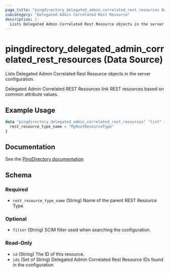 ```yaml
---
page_title: "pingdirectory_delegated_admin_correlated_rest_resources Data Source - terraform-provider-pingdirectory"
subcategory: "Delegated Admin Correlated Rest Resource"
description: |-
  Lists Delegated Admin Correlated Rest Resource objects in the server configuration.
---
```


# pingdirectory_delegated_admin_correlated_rest_resources (Data Source)

Lists Delegated Admin Correlated Rest Resource objects in the server configuration.

Delegated Admin Correlated REST Resources link REST resources based on common attribute values.

## Example Usage

```terraform
data "pingdirectory_delegated_admin_correlated_rest_resources" "list" {
  rest_resource_type_name = "MyRestResourceType"
}
```

## Documentation
See the [PingDirectory documentation](https://docs.pingidentity.com/r/en-us/pingdirectory-93/pd_da_config_delegated_admin)

<!-- schema generated by tfplugindocs -->
## Schema

### Required

- `rest_resource_type_name` (String) Name of the parent REST Resource Type

### Optional

- `filter` (String) SCIM filter used when searching the configuration.

### Read-Only

- `id` (String) The ID of this resource.
- `ids` (Set of String) Delegated Admin Correlated Rest Resource IDs found in the configuration

